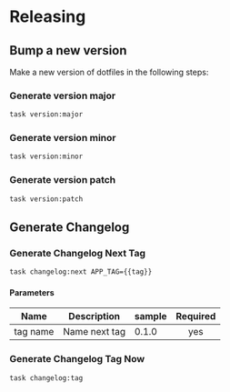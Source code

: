 <!-- Space: Projects -->
<!-- Parent: Dotfiles -->
<!-- Title: Releasing Dotfiles -->
<!-- Label: Dotfiles -->
<!-- Label: Project -->
<!-- Label: Releasing -->
<!-- Include: disclaimer.md -->
<!-- Include: ac:toc -->

# Releasing

## Bump a new version

Make a new version of dotfiles in the following steps:

### Generate version major

```bash
task version:major
```

### Generate version minor

```bash
task version:minor
```

### Generate version patch

```bash
task version:patch
```

## Generate Changelog

### Generate Changelog Next Tag

```bash
task changelog:next APP_TAG={{tag}}
```

#### Parameters

| Name     | Description   | sample | Required |
| -------- | ------------- | ------ | :------: |
| tag name | Name next tag | 0.1.0  |   yes    |

### Generate Changelog Tag Now

```bash
task changelog:tag
```
